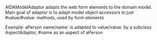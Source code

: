 AIDAModelAdaptor adapts the web form elements to the domain model. Main goal of adaptor is to adapt model object accessors to just #value/#value: methods, used by form elements

Example: aPerson name/name: is adapted to value/value: by a subclass AspectAdaptor, #name as an aspect of aPerson